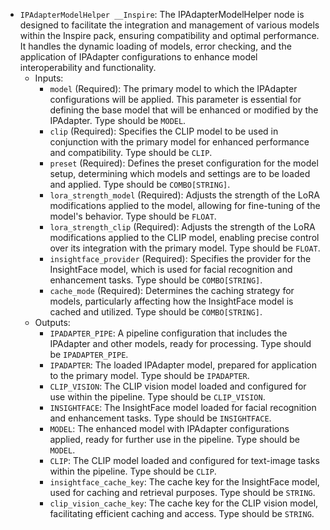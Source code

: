 - `IPAdapterModelHelper __Inspire`: The IPAdapterModelHelper node is designed to facilitate the integration and management of various models within the Inspire pack, ensuring compatibility and optimal performance. It handles the dynamic loading of models, error checking, and the application of IPAdapter configurations to enhance model interoperability and functionality.
    - Inputs:
        - `model` (Required): The primary model to which the IPAdapter configurations will be applied. This parameter is essential for defining the base model that will be enhanced or modified by the IPAdapter. Type should be `MODEL`.
        - `clip` (Required): Specifies the CLIP model to be used in conjunction with the primary model for enhanced performance and compatibility. Type should be `CLIP`.
        - `preset` (Required): Defines the preset configuration for the model setup, determining which models and settings are to be loaded and applied. Type should be `COMBO[STRING]`.
        - `lora_strength_model` (Required): Adjusts the strength of the LoRA modifications applied to the model, allowing for fine-tuning of the model's behavior. Type should be `FLOAT`.
        - `lora_strength_clip` (Required): Adjusts the strength of the LoRA modifications applied to the CLIP model, enabling precise control over its integration with the primary model. Type should be `FLOAT`.
        - `insightface_provider` (Required): Specifies the provider for the InsightFace model, which is used for facial recognition and enhancement tasks. Type should be `COMBO[STRING]`.
        - `cache_mode` (Required): Determines the caching strategy for models, particularly affecting how the InsightFace model is cached and utilized. Type should be `COMBO[STRING]`.
    - Outputs:
        - `IPADAPTER_PIPE`: A pipeline configuration that includes the IPAdapter and other models, ready for processing. Type should be `IPADAPTER_PIPE`.
        - `IPADAPTER`: The loaded IPAdapter model, prepared for application to the primary model. Type should be `IPADAPTER`.
        - `CLIP_VISION`: The CLIP vision model loaded and configured for use within the pipeline. Type should be `CLIP_VISION`.
        - `INSIGHTFACE`: The InsightFace model loaded for facial recognition and enhancement tasks. Type should be `INSIGHTFACE`.
        - `MODEL`: The enhanced model with IPAdapter configurations applied, ready for further use in the pipeline. Type should be `MODEL`.
        - `CLIP`: The CLIP model loaded and configured for text-image tasks within the pipeline. Type should be `CLIP`.
        - `insightface_cache_key`: The cache key for the InsightFace model, used for caching and retrieval purposes. Type should be `STRING`.
        - `clip_vision_cache_key`: The cache key for the CLIP vision model, facilitating efficient caching and access. Type should be `STRING`.
